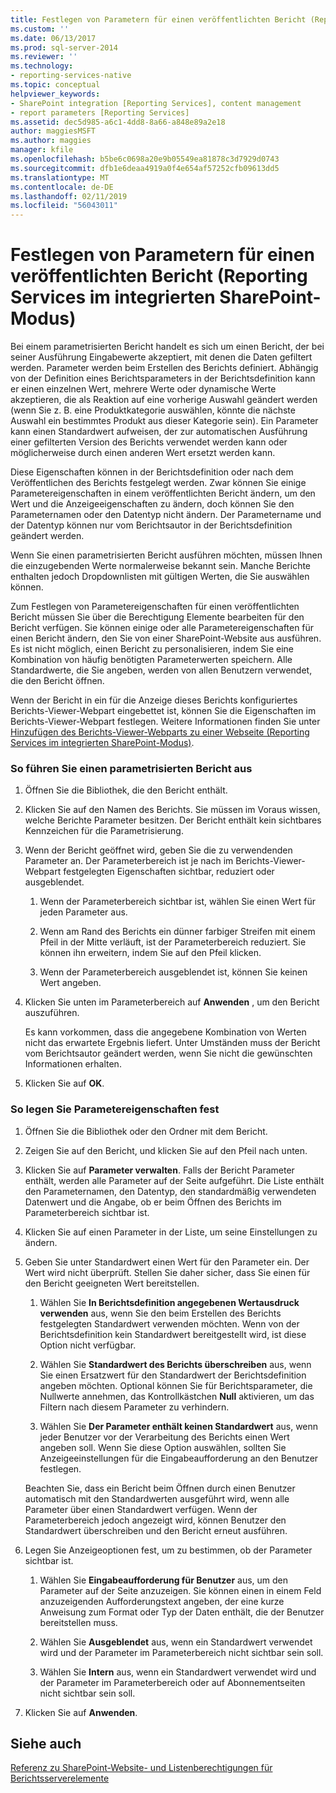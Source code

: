 ```yaml
---
title: Festlegen von Parametern für einen veröffentlichten Bericht (Reporting Services im integrierten SharePoint-Modus) | Microsoft-Dokumentation
ms.custom: ''
ms.date: 06/13/2017
ms.prod: sql-server-2014
ms.reviewer: ''
ms.technology:
- reporting-services-native
ms.topic: conceptual
helpviewer_keywords:
- SharePoint integration [Reporting Services], content management
- report parameters [Reporting Services]
ms.assetid: dec5d985-a6c1-4dd8-8a66-a848e89a2e18
author: maggiesMSFT
ms.author: maggies
manager: kfile
ms.openlocfilehash: b5be6c0698a20e9b05549ea81878c3d7929d0743
ms.sourcegitcommit: dfb1e6deaa4919a0f4e654af57252cfb09613dd5
ms.translationtype: MT
ms.contentlocale: de-DE
ms.lasthandoff: 02/11/2019
ms.locfileid: "56043011"
---
```

# <a name="set-parameters-on-a-published-report-reporting-services-in-sharepoint-integrated-mode"></a>Festlegen von Parametern für einen veröffentlichten Bericht (Reporting Services im integrierten SharePoint-Modus)
  Bei einem parametrisierten Bericht handelt es sich um einen Bericht, der bei seiner Ausführung Eingabewerte akzeptiert, mit denen die Daten gefiltert werden. Parameter werden beim Erstellen des Berichts definiert. Abhängig von der Definition eines Berichtsparameters in der Berichtsdefinition kann er einen einzelnen Wert, mehrere Werte oder dynamische Werte akzeptieren, die als Reaktion auf eine vorherige Auswahl geändert werden (wenn Sie z. B. eine Produktkategorie auswählen, könnte die nächste Auswahl ein bestimmtes Produkt aus dieser Kategorie sein). Ein Parameter kann einen Standardwert aufweisen, der zur automatischen Ausführung einer gefilterten Version des Berichts verwendet werden kann oder möglicherweise durch einen anderen Wert ersetzt werden kann.  
  
 Diese Eigenschaften können in der Berichtsdefinition oder nach dem Veröffentlichen des Berichts festgelegt werden. Zwar können Sie einige Parametereigenschaften in einem veröffentlichten Bericht ändern, um den Wert und die Anzeigeeigenschaften zu ändern, doch können Sie den Parameternamen oder den Datentyp nicht ändern. Der Parametername und der Datentyp können nur vom Berichtsautor in der Berichtsdefinition geändert werden.  
  
 Wenn Sie einen parametrisierten Bericht ausführen möchten, müssen Ihnen die einzugebenden Werte normalerweise bekannt sein. Manche Berichte enthalten jedoch Dropdownlisten mit gültigen Werten, die Sie auswählen können.  
  
 Zum Festlegen von Parametereigenschaften für einen veröffentlichten Bericht müssen Sie über die Berechtigung Elemente bearbeiten für den Bericht verfügen. Sie können einige oder alle Parametereigenschaften für einen Bericht ändern, den Sie von einer SharePoint-Website aus ausführen. Es ist nicht möglich, einen Bericht zu personalisieren, indem Sie eine Kombination von häufig benötigten Parameterwerten speichern. Alle Standardwerte, die Sie angeben, werden von allen Benutzern verwendet, die den Bericht öffnen.  
  
 Wenn der Bericht in ein für die Anzeige dieses Berichts konfiguriertes Berichts-Viewer-Webpart eingebettet ist, können Sie die Eigenschaften im Berichts-Viewer-Webpart festlegen. Weitere Informationen finden Sie unter [Hinzufügen des Berichts-Viewer-Webparts zu einer Webseite (Reporting Services im integrierten SharePoint-Modus)](../report-server-sharepoint/add-reporting-services-content-types-to-a-sharepoint-library.md).  
  
### <a name="to-run-a-parameterized-report"></a>So führen Sie einen parametrisierten Bericht aus  
  
1.  Öffnen Sie die Bibliothek, die den Bericht enthält.  
  
2.  Klicken Sie auf den Namen des Berichts. Sie müssen im Voraus wissen, welche Berichte Parameter besitzen. Der Bericht enthält kein sichtbares Kennzeichen für die Parametrisierung.  
  
3.  Wenn der Bericht geöffnet wird, geben Sie die zu verwendenden Parameter an. Der Parameterbereich ist je nach im Berichts-Viewer-Webpart festgelegten Eigenschaften sichtbar, reduziert oder ausgeblendet.  
  
    1.  Wenn der Parameterbereich sichtbar ist, wählen Sie einen Wert für jeden Parameter aus.  
  
    2.  Wenn am Rand des Berichts ein dünner farbiger Streifen mit einem Pfeil in der Mitte verläuft, ist der Parameterbereich reduziert. Sie können ihn erweitern, indem Sie auf den Pfeil klicken.  
  
    3.  Wenn der Parameterbereich ausgeblendet ist, können Sie keinen Wert angeben.  
  
4.  Klicken Sie unten im Parameterbereich auf **Anwenden** , um den Bericht auszuführen.  
  
     Es kann vorkommen, dass die angegebene Kombination von Werten nicht das erwartete Ergebnis liefert. Unter Umständen muss der Bericht vom Berichtsautor geändert werden, wenn Sie nicht die gewünschten Informationen erhalten.  
  
5.  Klicken Sie auf **OK**.  
  
### <a name="to-set-parameter-properties"></a>So legen Sie Parametereigenschaften fest  
  
1.  Öffnen Sie die Bibliothek oder den Ordner mit dem Bericht.  
  
2.  Zeigen Sie auf den Bericht, und klicken Sie auf den Pfeil nach unten.  
  
3.  Klicken Sie auf **Parameter verwalten**. Falls der Bericht Parameter enthält, werden alle Parameter auf der Seite aufgeführt. Die Liste enthält den Parameternamen, den Datentyp, den standardmäßig verwendeten Datenwert und die Angabe, ob er beim Öffnen des Berichts im Parameterbereich sichtbar ist.  
  
4.  Klicken Sie auf einen Parameter in der Liste, um seine Einstellungen zu ändern.  
  
5.  Geben Sie unter Standardwert einen Wert für den Parameter ein. Der Wert wird nicht überprüft. Stellen Sie daher sicher, dass Sie einen für den Bericht geeigneten Wert bereitstellen.  
  
    1.  Wählen Sie **In Berichtsdefinition angegebenen Wertausdruck verwenden** aus, wenn Sie den beim Erstellen des Berichts festgelegten Standardwert verwenden möchten. Wenn von der Berichtsdefinition kein Standardwert bereitgestellt wird, ist diese Option nicht verfügbar.  
  
    2.  Wählen Sie **Standardwert des Berichts überschreiben** aus, wenn Sie einen Ersatzwert für den Standardwert der Berichtsdefinition angeben möchten. Optional können Sie für Berichtsparameter, die Nullwerte annehmen, das Kontrollkästchen **Null** aktivieren, um das Filtern nach diesem Parameter zu verhindern.  
  
    3.  Wählen Sie **Der Parameter enthält keinen Standardwert** aus, wenn jeder Benutzer vor der Verarbeitung des Berichts einen Wert angeben soll. Wenn Sie diese Option auswählen, sollten Sie Anzeigeeinstellungen für die Eingabeaufforderung an den Benutzer festlegen.  
  
     Beachten Sie, dass ein Bericht beim Öffnen durch einen Benutzer automatisch mit den Standardwerten ausgeführt wird, wenn alle Parameter über einen Standardwert verfügen. Wenn der Parameterbereich jedoch angezeigt wird, können Benutzer den Standardwert überschreiben und den Bericht erneut ausführen.  
  
6.  Legen Sie Anzeigeoptionen fest, um zu bestimmen, ob der Parameter sichtbar ist.  
  
    1.  Wählen Sie **Eingabeaufforderung für Benutzer** aus, um den Parameter auf der Seite anzuzeigen. Sie können einen in einem Feld anzuzeigenden Aufforderungstext angeben, der eine kurze Anweisung zum Format oder Typ der Daten enthält, die der Benutzer bereitstellen muss.  
  
    2.  Wählen Sie **Ausgeblendet** aus, wenn ein Standardwert verwendet wird und der Parameter im Parameterbereich nicht sichtbar sein soll.  
  
    3.  Wählen Sie **Intern** aus, wenn ein Standardwert verwendet wird und der Parameter im Parameterbereich oder auf Abonnementseiten nicht sichtbar sein soll.  
  
7.  Klicken Sie auf **Anwenden**.  
  
## <a name="see-also"></a>Siehe auch  
 [Referenz zu SharePoint-Website- und Listenberechtigungen für Berichtsserverelemente](../security/sharepoint-site-and-list-permission-reference-for-report-server-items.md)  
  
  

